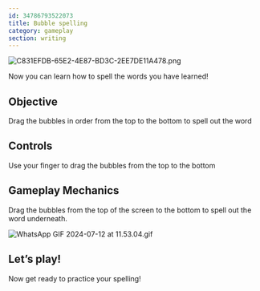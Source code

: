 ```yaml
---
id: 34786793522073
title: Bubble spelling
category: gameplay
section: writing
---
```

![C831EFDB-65E2-4E87-BD3C-2EE7DE11A478.png](https://help.studycat.com/hc/article_attachments/34786813307289)

Now you can learn how to spell the words you have learned!

Objective
---------

Drag the bubbles in order from the top to the bottom to spell out the word

Controls
--------

Use your finger to drag the bubbles from the top to the bottom

Gameplay Mechanics
------------------

Drag the bubbles from the top of the screen to the bottom to spell out the word underneath.

![WhatsApp GIF 2024-07-12 at 11.53.04.gif](https://help.studycat.com/hc/article_attachments/34964575773977)

Let’s play!
-----------

Now get ready to practice your spelling!